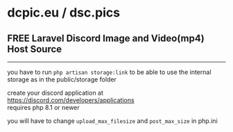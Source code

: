 # dcpic.eu / dsc.pics
## FREE Laravel Discord Image and Video(mp4) Host Source
---
you have to run `php artisan storage:link` to be able to use the internal storage as in the public/storage folder

create your discord application at https://discord.com/developers/applications <br>
requires php 8.1 or newer

you will have to change `upload_max_filesize` and `post_max_size` in php.ini
